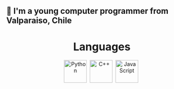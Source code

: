 
## 🧨 I'm a young computer programmer from Valparaiso, Chile

</div>
<h1 align="center">Languages</h1>
<div align="center">
        <img src="https://raw.githubusercontent.com/rahulbanerjee26/githubProfileReadmeGenerator/main/icons/python.svg"
             title="Python" alt="Python"
             width="60" height="60"/></a>&nbsp;
        <img src="https://raw.githubusercontent.com/rahulbanerjee26/githubProfileReadmeGenerator/main/icons/cpp.svg"
             title="C++" alt="C++"
             width="60" height="60"/></a>&nbsp;       
        <img src="https://raw.githubusercontent.com/rahulbanerjee26/githubProfileReadmeGenerator/main/icons/pawn.svg"
             title="JavaScript" alt="JavaScript"
             width="60" height="60"/></a>&nbsp;
</div>

</div>
